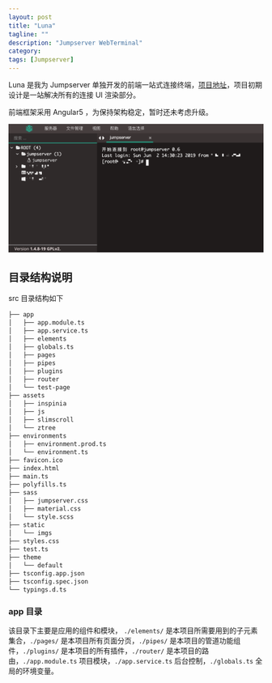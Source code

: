 ```yaml
---
layout: post
title: "Luna"
tagline: ""
description: "Jumpserver WebTerminal"
category: 
tags: [Jumpserver]
---
```


Luna 是我为 Jumpserver 单独开发的前端一站式连接终端，[项目地址](https://github.com/jumpserver/luna)，项目初期设计是一站解决所有的连接 UI 渲染部分。

前端框架采用 Angular5 ，为保持架构稳定，暂时还未考虑升级。

![Project Luna](./assets/images/luna_snip.png)

## 目录结构说明
src 目录结构如下

```
├── app
│   ├── app.module.ts
│   ├── app.service.ts
│   ├── elements
│   ├── globals.ts
│   ├── pages
│   ├── pipes
│   ├── plugins
│   ├── router
│   └── test-page
├── assets
│   ├── inspinia
│   ├── js
│   ├── slimscroll
│   └── ztree
├── environments
│   ├── environment.prod.ts
│   └── environment.ts
├── favicon.ico
├── index.html
├── main.ts
├── polyfills.ts
├── sass
│   ├── jumpserver.css
│   ├── material.css
│   └── style.scss
├── static
│   └── imgs
├── styles.css
├── test.ts
├── theme
│   └── default
├── tsconfig.app.json
├── tsconfig.spec.json
└── typings.d.ts
```

### app 目录

该目录下主要是应用的组件和模块， `./elements/` 是本项目所需要用到的子元素集合，`./pages/` 是本项目所有页面分页，`./pipes/` 是本项目的管道功能组件，`./plugins/` 是本项目的所有插件，`./router/` 是本项目的路由，`./app.module.ts` 项目模块，`./app.service.ts` 后台控制，`./globals.ts` 全局的环境变量。


